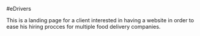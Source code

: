 #eDrivers

This is a landing page for a client interested in having a website in order to ease his hiring procces for multiple food delivery companies.